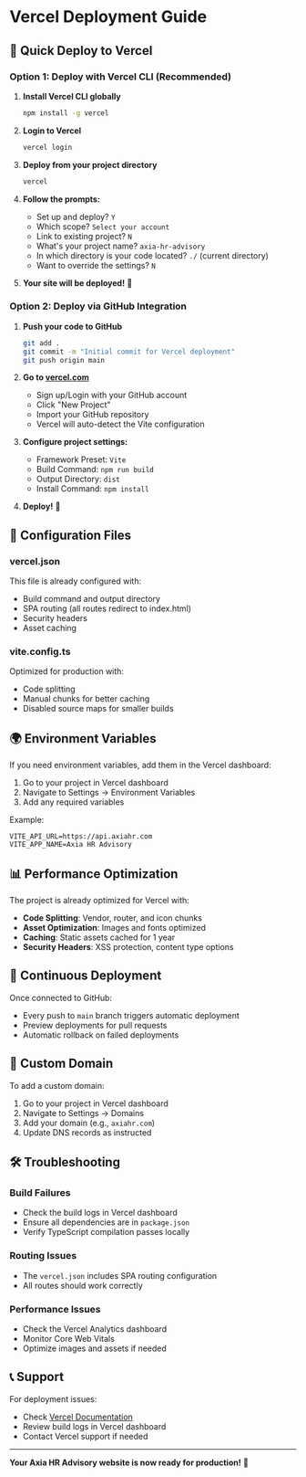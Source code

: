 # Vercel Deployment Guide

## 🚀 Quick Deploy to Vercel

### Option 1: Deploy with Vercel CLI (Recommended)

1. **Install Vercel CLI globally**
   ```bash
   npm install -g vercel
   ```

2. **Login to Vercel**
   ```bash
   vercel login
   ```

3. **Deploy from your project directory**
   ```bash
   vercel
   ```

4. **Follow the prompts:**
   - Set up and deploy? `Y`
   - Which scope? `Select your account`
   - Link to existing project? `N`
   - What's your project name? `axia-hr-advisory`
   - In which directory is your code located? `./` (current directory)
   - Want to override the settings? `N`

5. **Your site will be deployed!** 🎉

### Option 2: Deploy via GitHub Integration

1. **Push your code to GitHub**
   ```bash
   git add .
   git commit -m "Initial commit for Vercel deployment"
   git push origin main
   ```

2. **Go to [vercel.com](https://vercel.com)**
   - Sign up/Login with your GitHub account
   - Click "New Project"
   - Import your GitHub repository
   - Vercel will auto-detect the Vite configuration

3. **Configure project settings:**
   - Framework Preset: `Vite`
   - Build Command: `npm run build`
   - Output Directory: `dist`
   - Install Command: `npm install`

4. **Deploy!** 🚀

## 🔧 Configuration Files

### vercel.json
This file is already configured with:
- Build command and output directory
- SPA routing (all routes redirect to index.html)
- Security headers
- Asset caching

### vite.config.ts
Optimized for production with:
- Code splitting
- Manual chunks for better caching
- Disabled source maps for smaller builds

## 🌍 Environment Variables

If you need environment variables, add them in the Vercel dashboard:

1. Go to your project in Vercel dashboard
2. Navigate to Settings → Environment Variables
3. Add any required variables

Example:
```
VITE_API_URL=https://api.axiahr.com
VITE_APP_NAME=Axia HR Advisory
```

## 📊 Performance Optimization

The project is already optimized for Vercel with:

- **Code Splitting**: Vendor, router, and icon chunks
- **Asset Optimization**: Images and fonts optimized
- **Caching**: Static assets cached for 1 year
- **Security Headers**: XSS protection, content type options

## 🔄 Continuous Deployment

Once connected to GitHub:
- Every push to `main` branch triggers automatic deployment
- Preview deployments for pull requests
- Automatic rollback on failed deployments

## 📱 Custom Domain

To add a custom domain:

1. Go to your project in Vercel dashboard
2. Navigate to Settings → Domains
3. Add your domain (e.g., `axiahr.com`)
4. Update DNS records as instructed

## 🛠️ Troubleshooting

### Build Failures
- Check the build logs in Vercel dashboard
- Ensure all dependencies are in `package.json`
- Verify TypeScript compilation passes locally

### Routing Issues
- The `vercel.json` includes SPA routing configuration
- All routes should work correctly

### Performance Issues
- Check the Vercel Analytics dashboard
- Monitor Core Web Vitals
- Optimize images and assets if needed

## 📞 Support

For deployment issues:
- Check [Vercel Documentation](https://vercel.com/docs)
- Review build logs in Vercel dashboard
- Contact Vercel support if needed

---

**Your Axia HR Advisory website is now ready for production!** 🎉 